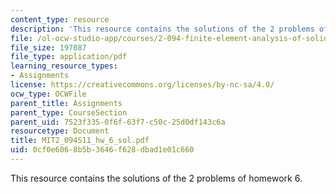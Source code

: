 ```yaml
---
content_type: resource
description: 'This resource contains the solutions of the 2 problems of homework 6. '
file: /ol-ocw-studio-app/courses/2-094-finite-element-analysis-of-solids-and-fluids-ii-spring-2011/0cf0e6068b5b3646f628dbad1e01c660_MIT2_094S11_hw_6_sol.pdf
file_size: 197087
file_type: application/pdf
learning_resource_types:
- Assignments
license: https://creativecommons.org/licenses/by-nc-sa/4.0/
ocw_type: OCWFile
parent_title: Assignments
parent_type: CourseSection
parent_uid: 7523f335-0f6f-63f7-c50c-25d0df143c6a
resourcetype: Document
title: MIT2_094S11_hw_6_sol.pdf
uid: 0cf0e606-8b5b-3646-f628-dbad1e01c660
---
```

This resource contains the solutions of the 2 problems of homework 6. 